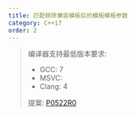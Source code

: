 ```yaml
---
title: 匹配排除兼容模板后的模板模板参数
category: C++17
order: 2
---
```


> 编译器支持最低版本要求:
> * GCC: 7
> * MSVC:
> * Clang: 4
>
> 提案: [P0522R0](http://wg21.link/p0522r0)
